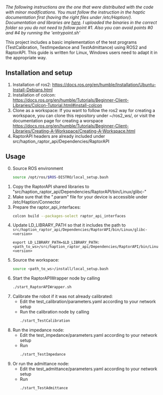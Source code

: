 *The following instructions are the one that were distribuited with the code with minor modifications. You must follow the instruction in the haptic documentation first (having the right files under /etc/Haption/). Documentation and libraries are [here](https://drive.google.com/drive/folders/1g4NHb75PtUcHunHAImuzkCfoDhdFXWoR?usp=drive_link). I uploaded the binaries in the correct folder so you do not need to follow point #1. Also you can avoid points #0 and #4 by running the 'entrypoint.sh'*

This project includes a basic implementation of the test programs (TestCalibration, TestImpedance and TestAdmittance) using ROS2 and RaptorAPI.
This guide is written for Linux, Windows users need to adapt it in the appropriate way.

## Installation and setup
1. Installation of ros2: 
https://docs.ros.org/en/humble/Installation/Ubuntu-Install-Debians.html
2. Installation of colcon: 
https://docs.ros.org/en/humble/Tutorials/Beginner-Client-Libraries/Colcon-Tutorial.html#install-colcon
3. Clone as a workspace:
If you want to follow the ros2 way for creating a workspace, you can clone this repository under ~/ros2_ws/, or visit the documentation page for creating a worspace https://docs.ros.org/en/humble/Tutorials/Beginner-Client-Libraries/Creating-A-Workspace/Creating-A-Workspace.html
4. RaptorAPI headers are already included under src/haption_raptor_api/Dependencies/RaptorAPI
## Usage
0. Source ROS environment
    ```bash
    source /opt/ros/$ROS-DISTRO/local_setup.bash
    ```
1. Copy the RaptorAPI shared libraries to "src/haption_raptor_api/Dependencies/RaptorAPI/bin/Linux/glibc-<version>"
2. Make sure that the ".param" file for your device is accessible under /etc/Haption/Connector
3. Prepare the raptor_api_interfaces:
    ```bash
    colcon build --packages-select raptor_api_interfaces
    ```
4. Update LD_LIBRARY_PATH so that it includes the path to `src/haption_raptor_api/Dependencies/RaptorAPI/bin/Linux/glibc-<version>`  
    ```
    export LD_LIBRARY_PATH=$LD_LIBRARY_PATH:<path_to_ws>/src/haption_raptor_api/Dependencies/RaptorAPI/bin/Linux/glibc-<version>
    ```
5. Source the workspace:
    ```bash
    source <path_to_ws>/install/local_setup.bash
    ```
6. Start the RaptorAPIWrapper node by calling 
    ```bash
    ./start_RaptorAPIWrapper.sh
    ```
7. Calibrate the robot if it was not already calibrated:
    - Edit the test_calibration/parameters.yaml according to your network setup
    - Run the calibration node by calling 
        ```bash
        ./start_TestCalibration
        ```
8. Run the impedance node:
    - Edit the test_impedance/parameters.yaml according to your network setup
    - Run 
        ```bash
        ./start_TestImpedance
        ```
9. Or run the admittance node:
    - Edit the test_admittance/parameters.yaml according to your network setup
    - Run 
        ```bash
        ./start_TestAdmittance
        ```
    
    
    

